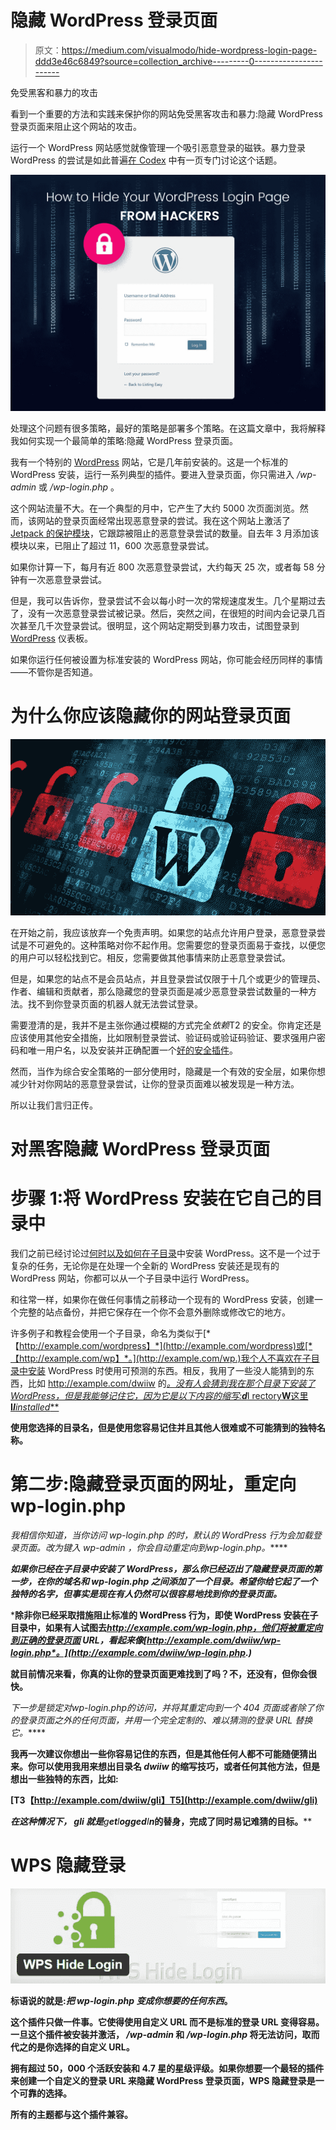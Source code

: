 # 隐藏 WordPress 登录页面

> 原文：<https://medium.com/visualmodo/hide-wordpress-login-page-ddd3e46c6849?source=collection_archive---------0----------------------->

免受黑客和暴力的攻击

看到一个重要的方法和实践来保护你的网站免受黑客攻击和暴力:隐藏 WordPress 登录页面来阻止这个网站的攻击。

运行一个 WordPress 网站感觉就像管理一个吸引恶意登录的磁铁。暴力登录 WordPress 的尝试是如此普遍[在 Codex](https://codex.wordpress.org/Brute_Force_Attacks) 中有一页专门讨论这个话题。

![](img/bc28fcf06923bddfa1d254f42bf98c90.png)

处理这个问题有很多策略，最好的策略是部署多个策略。在这篇文章中，我将解释我如何实现一个最简单的策略:隐藏 WordPress 登录页面。

我有一个特别的 [WordPress](https://visualmodo.com/wordpress-themes/) 网站，它是几年前安装的。这是一个标准的 WordPress 安装，运行一系列典型的插件。要进入登录页面，你只需进入 */wp-admin* 或 */wp-login.php* 。

这个网站流量不大。在一个典型的月中，它产生了大约 5000 次页面浏览。然而，该网站的登录页面经常出现恶意登录的尝试。我在这个网站上激活了 [Jetpack 的保护模块](https://jetpack.com/support/security-features/)，它跟踪被阻止的恶意登录尝试的数量。自去年 3 月添加该模块以来，已阻止了超过 11，600 次恶意登录尝试。

如果你计算一下，每月有近 800 次恶意登录尝试，大约每天 25 次，或者每 58 分钟有一次恶意登录尝试。

但是，我可以告诉你，登录尝试不会以每小时一次的常规速度发生。几个星期过去了，没有一次恶意登录尝试被记录。然后，突然之间，在很短的时间内会记录几百次甚至几千次登录尝试。很明显，这个网站定期受到暴力攻击，试图登录到 [WordPress](https://visualmodo.com/wordpress-themes/) 仪表板。

如果你运行任何被设置为标准安装的 WordPress 网站，你可能会经历同样的事情——不管你是否知道。

# 为什么你应该隐藏你的网站登录页面

![](img/5afef764ac2c9307ab585f64d86e2ec0.png)

在开始之前，我应该放弃一个免责声明。如果您的站点允许用户登录，恶意登录尝试是不可避免的。这种策略对你不起作用。您需要您的登录页面易于查找，以便您的用户可以轻松找到它。相反，您需要做其他事情来防止恶意登录尝试。

但是，如果您的站点不是会员站点，并且登录尝试仅限于十几个或更少的管理员、作者、编辑和贡献者，那么隐藏您的登录页面是减少恶意登录尝试数量的一种方法。找不到你登录页面的机器人就无法尝试登录。

需要澄清的是，我并不是主张你通过模糊的方式完全*依赖*T2 的安全。你肯定还是应该使用其他安全措施，比如限制登录尝试、验证码或验证码验证、要求强用户密码和唯一用户名，以及安装并正确配置一个[好的安全插件](https://premium.wpmudev.org/blog/security-scanning/)。

然而，当作为综合安全策略的一部分使用时，隐藏是一个有效的安全层，如果你想减少针对你网站的恶意登录尝试，让你的登录页面难以被发现是一种方法。

所以让我们言归正传。

# 对黑客隐藏 WordPress 登录页面

# 步骤 1:将 WordPress 安装在它自己的目录中

我们之前已经讨论过[何时以及如何在子目录](https://premium.wpmudev.org/blog/install-wordpress-subdirectory/)中安装 WordPress。这不是一个过于复杂的任务，无论你是在处理一个全新的 WordPress 安装还是现有的 WordPress 网站，你都可以从一个子目录中运行 WordPress。

和往常一样，如果你在做任何事情之前移动一个现有的 WordPress 安装，创建一个完整的站点备份，并把它保存在一个你不会意外删除或修改它的地方。

许多例子和教程会使用一个子目录，命名为类似于[*【http://example.com/wordpress】*](http://example.com/wordpress)或[*【http://example.com/wp】*。](http://example.com/wp.)我个人不喜欢在子目录中安装 WordPress 时使用可预测的东西。相反，我用了一些没人能猜到的东西，比如 http://example.com/dwiiw 的[*。没有人会猜到我在那个目录下安装了 WordPress，但是我能够记住它，因为它是以下内容的缩写:***d****I rectory****W****这里****I*******I****installed***](http://example.com/dwiiw.)

****使用您选择的目录名，但是使用您容易记住并且其他人很难或不可能猜到的独特名称。****

# ****第二步:隐藏登录页面的网址，重定向 wp-login.php****

****我相信你知道，当你访问 wp-login.php 的*时，默认的 WordPress 行为会加载登录页面。改为键入 *wp-admin* ，你会自动重定向到*wp-login.php*。*****

***如果你已经在子目录中安装了 WordPress，那么你已经迈出了隐藏登录页面的第一步，在你的域名和 wp-login.php 之间添加了一个目录。希望你给它起了一个独特的名字，但事实是现在有人仍然可以很容易地找到你的登录页面。***

***除非你已经采取措施阻止标准的 WordPress 行为，即使 WordPress 安装在子目录中，如果有人试图去[](http://example.com/wp-login.php)*http://example.com/wp-login.php，他们将被重定向到正确的登录页面 URL，看起来像[*http://example.com/dwiiw/wp-login.php*。](http://example.com/dwiiw/wp-login.php.)****

****就目前情况来看，你真的让你的登录页面更难找到了吗？不，还没有，但你会很快。****

****下一步是锁定对*wp-login.php*的访问，并将其重定向到一个 404 页面或者除了你的登录页面之外的任何页面*，并用一个完全定制的、难以猜测的登录 URL 替换它。*****

****我再一次建议你想出一些你容易记住的东西，但是其他任何人都不可能随便猜出来。你可以使用我用来想出目录名 *dwiiw* 的缩写技巧，或者任何其他方法，但是想出一些独特的东西，比如:****

****[T3【http://example.com/dwiiw/gli】T5](http://example.com/dwiiw/gli)****

****在这种情况下， *gli* 就是***g****et****l****ogged****I****n*的替身，完成了同时易记难猜的目标。****

# ****WPS 隐藏登录****

****![](img/d4085261f900f9d04067397183752ce1.png)****

****标语说的就是:*把 wp-login.php 变成你想要的任何东西*。****

****这个插件只做一件事。它使得使用自定义 URL 而不是标准的登录 URL 变得容易。一旦这个插件被安装并激活， */wp-admin* 和 */wp-login.php* 将无法访问，取而代之的是你选择的自定义 URL。****

****拥有超过 50，000 个活跃安装和 4.7 星的星级评级。如果你想要一个最轻的插件来创建一个自定义的登录 URL 来隐藏 WordPress 登录页面，WPS 隐藏登录是一个可靠的选择。****

****所有的主题都与这个插件兼容。****